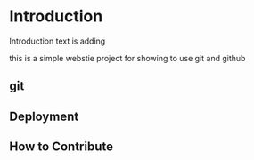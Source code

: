 # Introduction
Introduction text is adding

this is a simple webstie project for 
showing to use git and github

## git

## Deployment

## How to Contribute
